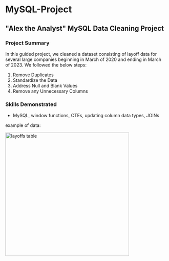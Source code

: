 # MySQL-Project

## "Alex the Analyst" MySQL Data Cleaning Project
### Project Summary
In this guided project, we cleaned a dataset consisting of layoff data for several large companies beginning in March of 2020 and ending in March of 2023. We followed the below steps:
1. Remove Duplicates
2. Standardize the Data
3. Address Null and Blank Values
4. Remove any Unnecessary Columns

### Skills Demonstrated
- MySQL, window functions, CTEs, updating column data types, JOINs

example of data:


<img width="386" alt="layoffs table" src="https://github.com/user-attachments/assets/8b178b10-6ad1-4db0-a8b2-1e594214de52">

